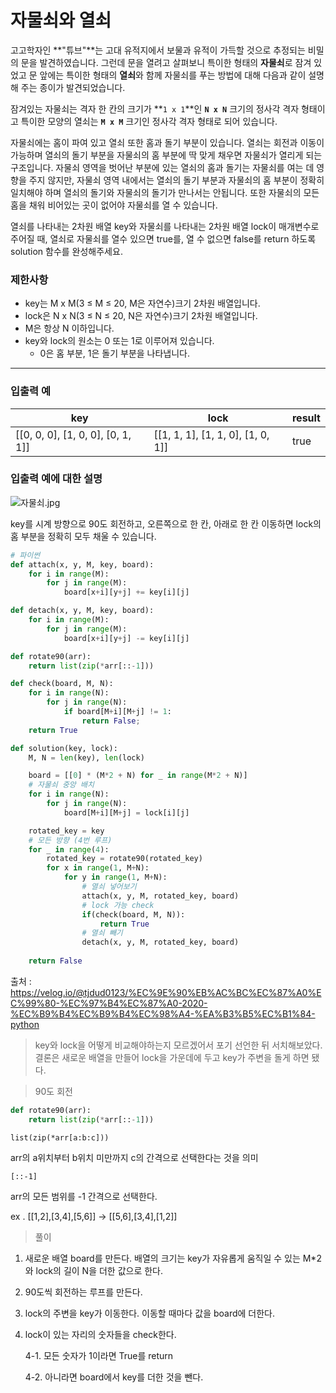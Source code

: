 # 자물쇠와 열쇠

고고학자인 **"튜브"**는 고대 유적지에서 보물과 유적이 가득할 것으로 추정되는 비밀의 문을 발견하였습니다. 그런데 문을 열려고 살펴보니 특이한 형태의 **자물쇠**로 잠겨 있었고 문 앞에는 특이한 형태의 **열쇠**와 함께 자물쇠를 푸는 방법에 대해 다음과 같이 설명해 주는 종이가 발견되었습니다.

잠겨있는 자물쇠는 격자 한 칸의 크기가 **`1 x 1`**인 **`N x N`** 크기의 정사각 격자 형태이고 특이한 모양의 열쇠는 **`M x M`** 크기인 정사각 격자 형태로 되어 있습니다.

자물쇠에는 홈이 파여 있고 열쇠 또한 홈과 돌기 부분이 있습니다. 열쇠는 회전과 이동이 가능하며 열쇠의 돌기 부분을 자물쇠의 홈 부분에 딱 맞게 채우면 자물쇠가 열리게 되는 구조입니다. 자물쇠 영역을 벗어난 부분에 있는 열쇠의 홈과 돌기는 자물쇠를 여는 데 영향을 주지 않지만, 자물쇠 영역 내에서는 열쇠의 돌기 부분과 자물쇠의 홈 부분이 정확히 일치해야 하며 열쇠의 돌기와 자물쇠의 돌기가 만나서는 안됩니다. 또한 자물쇠의 모든 홈을 채워 비어있는 곳이 없어야 자물쇠를 열 수 있습니다.

열쇠를 나타내는 2차원 배열 key와 자물쇠를 나타내는 2차원 배열 lock이 매개변수로 주어질 때, 열쇠로 자물쇠를 열수 있으면 true를, 열 수 없으면 false를 return 하도록 solution 함수를 완성해주세요.

### 제한사항

- key는 M x M(3 ≤ M ≤ 20, M은 자연수)크기 2차원 배열입니다.
- lock은 N x N(3 ≤ N ≤ 20, N은 자연수)크기 2차원 배열입니다.
- M은 항상 N 이하입니다.
- key와 lock의 원소는 0 또는 1로 이루어져 있습니다.
  - 0은 홈 부분, 1은 돌기 부분을 나타냅니다.

------

### 입출력 예

| key                               | lock                              | result |
| --------------------------------- | --------------------------------- | ------ |
| [[0, 0, 0], [1, 0, 0], [0, 1, 1]] | [[1, 1, 1], [1, 1, 0], [1, 0, 1]] | true   |

### 입출력 예에 대한 설명

![자물쇠.jpg](https://grepp-programmers.s3.amazonaws.com/files/production/469703690b/79f2f473-5d13-47b9-96e0-a10e17b7d49a.jpg)

key를 시계 방향으로 90도 회전하고, 오른쪽으로 한 칸, 아래로 한 칸 이동하면 lock의 홈 부분을 정확히 모두 채울 수 있습니다.



```python
# 파이썬
def attach(x, y, M, key, board):
    for i in range(M):
        for j in range(M):
            board[x+i][y+j] += key[i][j]

def detach(x, y, M, key, board):
    for i in range(M):
        for j in range(M):
            board[x+i][y+j] -= key[i][j]

def rotate90(arr):
    return list(zip(*arr[::-1]))

def check(board, M, N):
    for i in range(N):
        for j in range(N):
            if board[M+i][M+j] != 1:
                return False;
    return True

def solution(key, lock):
    M, N = len(key), len(lock)

    board = [[0] * (M*2 + N) for _ in range(M*2 + N)]
    # 자물쇠 중앙 배치
    for i in range(N):
        for j in range(N):
            board[M+i][M+j] = lock[i][j]

    rotated_key = key
    # 모든 방향 (4번 루프)
    for _ in range(4):
        rotated_key = rotate90(rotated_key)
        for x in range(1, M+N):
            for y in range(1, M+N):
                # 열쇠 넣어보기
                attach(x, y, M, rotated_key, board)
                # lock 가능 check
                if(check(board, M, N)):
                    return True
                # 열쇠 빼기
                detach(x, y, M, rotated_key, board)
                
    return False
```

출처 : https://velog.io/@tjdud0123/%EC%9E%90%EB%AC%BC%EC%87%A0%EC%99%80-%EC%97%B4%EC%87%A0-2020-%EC%B9%B4%EC%B9%B4%EC%98%A4-%EA%B3%B5%EC%B1%84-python



> key와 lock을 어떻게 비교해야하는지 모르겠어서 포기 선언한 뒤 서치해보았다. 결론은 새로운 배열을 만들어 lock을 가운데에 두고 key가 주변을 돌게 하면 됐다.

> 90도 회전

```python
def rotate90(arr):
    return list(zip(*arr[::-1]))
```

`list(zip(*arr[a:b:c]))`

arr의 a위치부터 b위치 미만까지 c의 간격으로 선택한다는 것을 의미

`[::-1]`

arr의 모든 범위를 -1 간격으로 선택한다.

ex . [[1,2],[3,4],[5,6]] -> [[5,6],[3,4],[1,2]]

> 풀이

1. 새로운 배열 board를 만든다. 배열의 크기는 key가 자유롭게 움직일 수 있는 M*2 와 lock의 길이 N을 더한 값으로 한다.

2. 90도씩 회전하는 루프를 만든다.

3. lock의 주변을 key가 이동한다. 이동할 때마다 값을 board에 더한다.

4. lock이 있는 자리의 숫자들을 check한다.

   4-1. 모든 숫자가 1이라면 True를 return

   4-2. 아니라면 board에서 key를 더한 것을 뺀다.